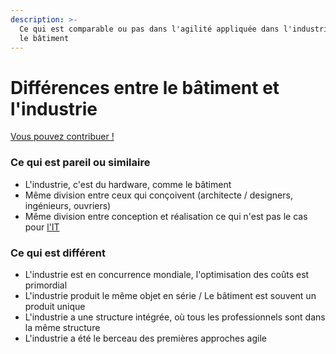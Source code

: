 ```yaml
---
description: >-
  Ce qui est comparable ou pas dans l'agilité appliquée dans l'industrie ou dans
  le bâtiment
---
```


# Différences entre le bâtiment et l'industrie

[Vous pouvez contribuer ! ](../communaute-agile-bim/contribuer.md)



### Ce qui est pareil ou similaire

* L'industrie, c'est du hardware, comme le bâtiment
* Même division entre ceux qui conçoivent \(architecte / designers, ingénieurs, ouvriers\) 
* Même division entre conception et réalisation ce qui n'est pas le cas pour [l'IT](difference-it-construction-agile.md)

### Ce qui est différent

* L'industrie est en concurrence mondiale, l'optimisation des coûts est primordial
* L'industrie produit le même objet en série / Le bâtiment est souvent un produit unique
* L'industrie a une structure intégrée, où tous les professionnels sont dans la même structure
* L'industrie a été le berceau des premières approches agile



